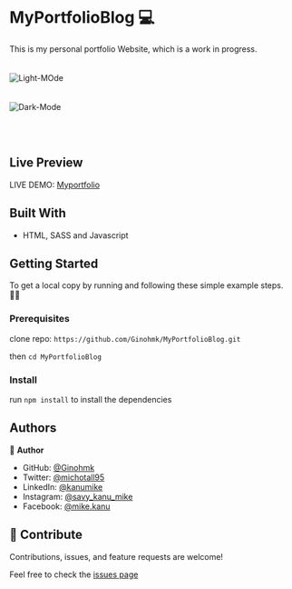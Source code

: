 # MyPortfolioBlog 💻

This is my personal portfolio Website, which is a work in progress. <br > <br > <br >
![Light-MOde](https://user-images.githubusercontent.com/58771507/182553319-cb0b1d35-f2d0-4bc9-9219-5bb279070354.png)
<br > <br > <br >
![Dark-Mode](https://user-images.githubusercontent.com/58771507/182553787-2520aed9-bb2a-4e15-a0a2-e00489158513.png)

<br > <br >

## Live Preview

LIVE DEMO: [Myportfolio](https://ginohmk.github.io/MyPortfolioBlog/)

## Built With

- HTML, SASS and Javascript

## Getting Started

To get a local copy by running and following  these simple example steps. 👷‍♂️

### Prerequisites

clone repo: `https://github.com/Ginohmk/MyPortfolioBlog.git`

then
`cd MyPortfolioBlog`

### Install

run `npm install` to install the dependencies

## Authors

👤 **Author**

- GitHub: [@Ginohmk](https://github.com/Ginohmk)
- Twitter: [@michotall95](https://www.twitter.com/michotall95)
- LinkedIn: [@kanumike](https://www.linkedin.com/in/mike-kanu-dev/)
- Instagram: [@savy_kanu_mike](https/instagram.com/savy_kanu_mike)
- Facebook: [@mike.kanu](https://www.facebook.com/mike.kanu)

## 🤝 Contribute

Contributions, issues, and feature requests are welcome!

Feel free to check the [issues page](https://github.com/Ginohmk/MyPortfolioBlog/issues)

